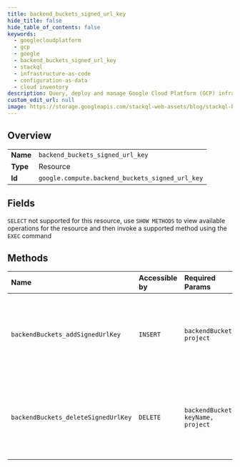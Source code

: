 ```yaml
---
title: backend_buckets_signed_url_key
hide_title: false
hide_table_of_contents: false
keywords:
  - googlecloudplatform
  - gcp
  - google
  - backend_buckets_signed_url_key
  - stackql
  - infrastructure-as-code
  - configuration-as-data
  - cloud inventory
description: Query, deploy and manage Google Cloud Platform (GCP) infrastructure and resources using SQL
custom_edit_url: null
image: https://storage.googleapis.com/stackql-web-assets/blog/stackql-blog-post-featured-image.png
---
```

  
    

## Overview
<table><tbody>
<tr><td><b>Name</b></td><td><code>backend_buckets_signed_url_key</code></td></tr>
<tr><td><b>Type</b></td><td>Resource</td></tr>
<tr><td><b>Id</b></td><td><code>google.compute.backend_buckets_signed_url_key</code></td></tr>
</tbody></table>

## Fields
`SELECT` not supported for this resource, use `SHOW METHODS` to view available operations for the resource and then invoke a supported method using the `EXEC` command  
## Methods
| Name | Accessible by | Required Params | Description |
|:-----|:--------------|:----------------|:------------|
| `backendBuckets_addSignedUrlKey` | `INSERT` | `backendBucket, project` | Adds a key for validating requests with signed URLs for this backend bucket. |
| `backendBuckets_deleteSignedUrlKey` | `DELETE` | `backendBucket, keyName, project` | Deletes a key for validating requests with signed URLs for this backend bucket. |
